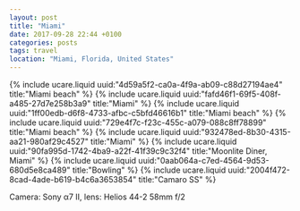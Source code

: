 ```yaml
---
layout: post
title: "Miami"
date: 2017-09-28 22:44 +0100
categories: posts
tags: travel
location: "Miami, Florida, United States"
---
```


{% include ucare.liquid uuid:"4d59a5f2-ca0a-4f9a-ab09-c88d27194ae4" title:"Miami beach" %}
{% include ucare.liquid uuid:"fafd46f1-69f5-408f-a485-27d7e258b3a9" title:"Miami" %}
{% include ucare.liquid uuid:"1ff00edb-d6f8-4733-afbc-c5bfd46616b1" title:"Miami beach" %}
{% include ucare.liquid uuid:"729e4f7c-f23c-455c-a079-088c8ff78899" title:"Miami beach" %}
{% include ucare.liquid uuid:"932478ed-8b30-4315-aa21-980af29c4527" title:"Miami" %}
{% include ucare.liquid uuid:"90fa995d-1742-4ba9-a22f-41f39c9c32f4" title:"Moonlite Diner, Miami" %}
{% include ucare.liquid uuid:"0aab064a-c7ed-4564-9d53-680d5e8ca489" title:"Bowling" %}
{% include ucare.liquid uuid:"2004f472-8cad-4ade-b619-b4c6a3653854" title:"Camaro SS" %}

Camera: Sony α7 II, lens: Helios 44-2 58mm f/2